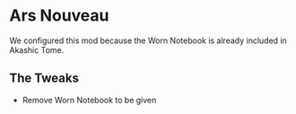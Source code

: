 # Ars Nouveau

We configured this mod because the Worn Notebook is already included in Akashic Tome.

## The Tweaks

- Remove Worn Notebook to be given
